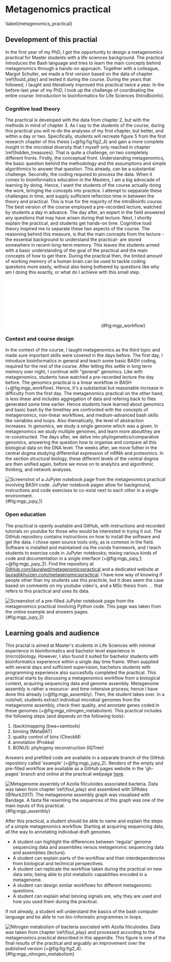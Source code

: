 # Metagenomics practical
\label{metagenomics_practical}

## Development of this practial
In the first year of my PhD, I got the opportunity to design a metagenomics practical for Master students with a life sciences background.
The practical introduces the Bash language and tries to learn the main concepts behind metagenomics through a hands-on approach.
Together with a colleague, Margot Schuller, we made a first version based on the data of chapter \ref{fould_play} and tested it during the course.
During the years that followed, I taught and itteratively improved this practical twice a year.
In the before-last year of my PhD, I took up the challenge of coordinating the entire course: Introduction to bioinformatics for Life Sciences (IntroBioinfo).

### Cognitive load theory
The practical is developed with the data from chapter 2, but with the methods in mind of chapter 3.
As I say to the students of the course, during this practical you will re-do the analyses of my first chapter, but better, and within a day or two.
Specifically, students will recreate figure 5 from the first research chapter of this thesis (+@fig:fig:fig2_4) and gain a more complete insight in the microbial diversity that I myself only reached in chapter \ref{hidden_treasures}.
That is quite a challenge, on two completely different fronts.
Firstly, the conceptual front.
Understanding metagenomics, the basic question behind the methodology and the assumptions and simple algorithmics to answer that question.
This already, can be a substantial challenge.
Secondly, the coding required to process the data.
When it comes to bioinformatics education in the Masters, I am a big advocade of learning by doing.
Hence, I want the students of the course actually doing the work, bringing the concepts into practice.
I attempt to sepparate these challenges in time, and supply sufficient reflection time in between the theory and practical.
This is true for the majority of the IntroBioinfo course.
The best version of the course employed a pre-recorded lecture, watched by students a day in advance.
The day after, an expert in the field answered any questions that may have arisen during that lecture.
Next, I shortly explain the practical, and students get hands-on time.
Coginitive load theory inspired me to separate these two aspects of the course.
The reasoning behind this measure, is that the main concepts from the lecture -the essential background to understand the practical- are stored somewhere in recent-long-term memory.
This leaves the students armed with a basic understanding of the goal of the practical and the main concepts of how to get there.
During the practical then, the limited amount of working memory of a human brain can be used to tackle coding questions more easily, without also being bothered by questions like why am I doing this exactly, or what do I achieve with this small step.

![Summary of the workflow that students follow in the metagenomics practical. Tasks done by me as preparation are presented in a grey background (A) and tasks done by students during the practical on a white background (B). Green and Blue squares represent the FastQ input data. Bordeaux red squares represent computational tasks. Purple pentagons represent big-data in- and out-put files and grey-black quares represent human-readble tables. Yellow circles are final results, either figures or tables, that students produce during a practical and which you would typically find in a metagenomics manuscript or paper.](source/figures/mgp_workflow.pdf){#fig:mgp_workflow}

### Context and course design
In the context of the course, I taught metagenomics as the third topic and made sure important skills were covered in the days before.
The first day, I introduce bioinformatics in general and teach some basic BASH coding, required for the rest of the course.
After letting this settle in long term memory over night, I continue with "general" genomics.
Like with metagenomics, students have watched a pre-recorded lecture the day before.
The genomics practical is a linear workflow in BASH (+@fig:mgp_workflow).
Hence, it's a substantial but reasonable increase in difficulty from the first day.
The metagenomics practical on the other hand, is less linear and includes aggregation of data and refering back to files generated some time earlier.
Hence students have learned about genomics and basic bash by the timethey are confronted with the concepts of metagenomics, non-linear workflows, and medium-advanced bash skills like variables and loops.
Also thematically, the level of abstraction increases.
In genomics, we study a single genome which was a given.
In metagenomics we study multiple genomes, and learn more aboutthey are re-constructed.
The days after, we delve into phylogenetics/comparative genomics, answering the question how to organise and compare all this biological data on the DNA level.
The weeks after, we move futher in the central dogma studying differential expression of mRNA and proteomics.
In the section structural biology, these different levels of the central dogma are then unified again, before we move on to analytics and algorithmic thinking, and network analyses.

![Screenshot of a JuPyter notebook page from the metagenomics practical involving BASH code. JuPyter notebook pages allow for background, instructions and code exercises to co-exist next to each other in a single environment.](source/figures/mgp_jupy_1.png){#fig:mgp_jupy_1}

### Open education
The practical is openly available and GitHub, with instructions and recorded tutorials on youtube for those who would be interested in trying it out.
The GitHub repository contains instructions on how to install the software and get the data.
I chose open source tools only, as is common in the field.
Software is installed and maintained via the conda framework, and I teach students to exercise code in JuPyter notebooks; mixing various kinds of code and documentation in a single interface (+@fig:mgp_jupy_1; +@fig:mgp_jupy_2).
Find the repository at [GitHub.com/lauralwd/metagenomicspractical](https://github.com/lauralwd/metagenomicspractical/) and a dedicated website at [lauradijkhuizen.com/metagenomicspractical](https://lauralwd.github.io/metagenomicspractical/).
I have now way of knowing if people other than my students use this practicle, but it does seem the case based on comments on my youtube video's, and a MSc thesis from ``..`` that refers to this practical and uses its data.

![Screenshot of a pre-filled JuPyter notebook page from the metagenomics practical involving Python code. This page was taken from the online example and answers pages.](source/figures/mgp_jupy_2.png){#fig:mgp_jupy_2}

## Learning goals and audience
This practal is aimed at Master's students in Life Sciences with minimal experience in bioinformatics and bachelor level experience in (micro)biology.
However, I also found it suited for bachelor students with bioinformatics experience within a single day time frame.
When supplied with several days and sufficient supervision, bachelors students with programming experience also succesfully completed the practical.
This practical starts by discussing a metagenomics workflow from a biological context, acquiring sequencing data and genome assembly.
Metagenome assembly is rather a resource- and time-intensive process; hence I have done this already (+@fig:mgp_assembly).
Then, the student takes over.
In a nutshell, students extract individual microbial genomes from the metagenome assembly, check their quality, and annotate genes coded in these genomes (+@fig:mgp_nitrogen_metabolism).
This practical includes the following steps (and depends on the following tools):

1. (back)mapping (bwa+samtools)
2. binning (MetaBAT)
3. quality control of bins (CheckM)
4. annotation (Prokka)
5. BONUS: phylogeny reconstruction (IQTree)

Answers and prefilled code are available in a separate branch of the GitHub repository called 'example' (+@fig:mgp_jupy_2).
Renders of the empty and pre-filled workflow are available as a GitHub pages website in the 'gh-pages' branch and online at the practical webpage [here](https://lauralwd.github.io/metagenomicspractical/).

![Metagenome assembly of _Azolla filiculoides_ associated bacteria. Data was taken from chapter \ref{foul_play} and assembled with SPAdes (@Nurk2017). The metagenome assembly graph was visualised with Bandage. A fasta file resemling the sequences of this graph was one of the main inputs of this practical.](source/figures/mgp_assembly.png){#fig:mgp_assembly}

After this practical, a student should be able to name and explain the steps of a simple metagenomics workflow.
Starting at acquiring sequencing data, all the way to annotating individual draft genomes.

 - A student can highlight the differences between 'regular' genome sequencing data and assemblies versus metagenomic sequencing data and assemblies (lecture).
 - A student can explain parts of the workflow and their interdependencies from biological and technical perspectives.
 - A student can replicate the workflow taken during the practical on new data sets; being able to plot metabolic capabilities encoded in a metagenome.
 - A student can design similar workflows for different metagenomic questions.
 - A student can explain what binning signals are, why they are used and how you used them during the practical.

If not already, a student will understand the basics of the bash computer language and be able to run bio-informatic programmes in loops.

![Nitrogen metabolism of bacteria ssociated with _Azolla filiculoides_. Data was taken from chapter \ref{foul_play} and processed according to the metagenomics practical described in this appendix. This figure is one of the final results of the practical and arguably an improvement over the published version (+@fig:fig:fig2_4).](source/figures/mgp_nitrogen_metabolism.png){#fig:mgp_nitrogen_metabolism}
